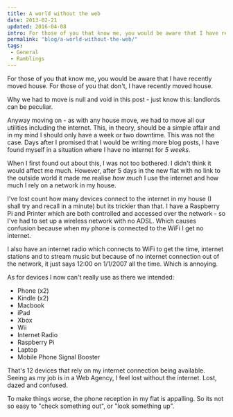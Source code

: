 ```yaml
---
title: A world without the web
date: 2013-02-21
updated: 2016-04-08
intro: For those of you that know me, you would be aware that I have recently moved house. For those of you that don't, I have recently moved house.
permalink: "blog/a-world-without-the-web/"
tags:
 - General
 - Ramblings
---
```


For those of you that know me, you would be aware that I have recently moved house. For those of you that don't, I have recently moved house.

Why we had to move is null and void in this post - just know this: landlords can be peculiar.

Anyway moving on - as with any house move, we had to move all our utilities including the internet. This, in theory, should be a simple affair and in my mind I should only have a week or two downtime. This was not the case. Days after I promised that I would be writing more blog posts, I have found myself in a situation where I have no internet for _5 weeks_.

When I first found out about this, I was not too bothered. I didn't think it would affect me much. However, after 5 days in the new flat with no link to the outside world it made me realise _how much_ I use the internet and how much I rely on a network in my house.

I've lost count how many devices connect to the internet in my house (I shall try and recall in a minute) but its trickier than that. I have a Raspberry Pi and Printer which are both controlled and accessed over the network - so I've had to set up a wireless network with no ADSL. Which causes confusion because when my phone is connected to the WiFi I get no internet.

I also have an internet radio which connects to WiFi to get the time, internet stations and to stream music but because of no internet connection out of the network, it just says 12:00 on 1/1/2007 all the time. Which is annoying.

As for devices I now can't really use as there we intended:

- Phone (x2)
- Kindle (x2)
- Macbook
- iPad
- Xbox
- Wii
- Internet Radio
- Raspberry Pi
- Laptop
- Mobile Phone Signal Booster

That's 12 devices that rely on my internet connection being available. Seeing as my job is in a Web Agency, I feel lost without the internet. Lost, dazed and confused.

To make things worse, the phone reception in my flat is appalling. So its not so easy to "check something out", or "look something up".
